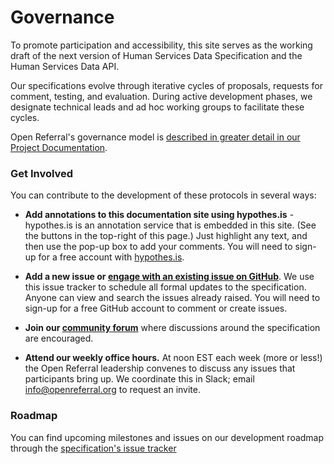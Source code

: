 Governance
========================

To promote participation and accessibility, this site serves as the working draft of the next version of Human Services Data Specification and the Human Services Data API.

Our specifications evolve through iterative cycles of proposals, requests for comment, testing, and evaluation. During active development phases, we designate technical leads and ad hoc working groups to facilitate these cycles. 

Open Referral's governance model is [described in greater detail in our Project Documentation](https://docs.google.com/document/d/17cJxF_1P6fafcsFJQERFQifKKc_kPbAKmAXwe2LWDcI/edit#heading=h.4ndyvjr4bk73). 



### Get Involved

You can contribute to the development of these protocols in several ways:

* **Add annotations to this documentation site using hypothes.is** - hypothes.is is an annotation service that is embedded in this site. (See the buttons in the top-right of this page.) Just highlight any text, and then use the pop-up box to add your comments. You will need to sign-up for a free account with [hypothes.is](https://hypothes.is/).

* **Add a new issue or [engage with an existing issue on GitHub](https://github.com/openreferral/specification/issues/)**. We use this issue tracker to schedule all formal updates to the specification. Anyone can view and search the issues already raised. You will need to sign-up for a free GitHub account to comment or create issues.

* **Join our [community forum](https://groups.google.com/forum/#!forum/openreferral)** where discussions around the specification are encouraged. 

* **Attend our weekly office hours.** At noon EST each week (more or less!) the Open Referral leadership convenes to discuss any issues that participants bring up. We coordinate this in Slack; email [info@openreferral.org](mailto:info@openreferral.org) to request an invite.



### Roadmap

You can find upcoming milestones and issues on our development roadmap through the [specification's issue tracker](https://github.com/openreferral/specification/milestones)
